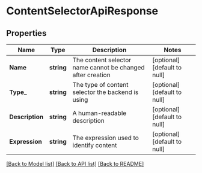 # ContentSelectorApiResponse

## Properties
Name | Type | Description | Notes
------------ | ------------- | ------------- | -------------
**Name** | **string** | The content selector name cannot be changed after creation | [optional] [default to null]
**Type_** | **string** | The type of content selector the backend is using | [optional] [default to null]
**Description** | **string** | A human-readable description | [optional] [default to null]
**Expression** | **string** | The expression used to identify content | [optional] [default to null]

[[Back to Model list]](../README.md#documentation-for-models) [[Back to API list]](../README.md#documentation-for-api-endpoints) [[Back to README]](../README.md)



